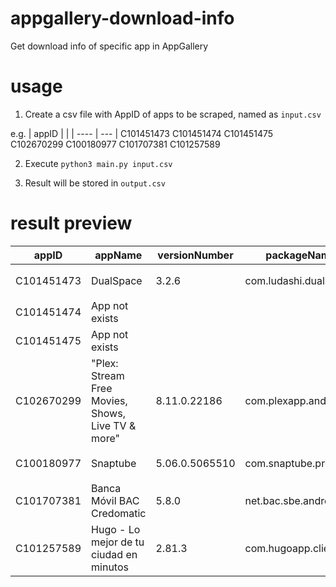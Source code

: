 # appgallery-download-info
Get download info of specific app in AppGallery

# usage

1. Create a csv file with AppID of apps to be scraped, named as `input.csv`

e.g.
| appID |  |
|  ----  | --- |
C101451473
C101451474
C101451475
C102670299
C100180977
C101707381
C101257589

2. Execute 
`python3 main.py input.csv`

3. Result will be stored in `output.csv`

# result preview
|appID|appName|versionNumber|packageName|downloads|appUrl|iconUrl|
| - | - |- |- |- |- |- |
|C101451473|DualSpace|3.2.6|com.ludashi.dualspace|"1,513 万次安装"|https://appgallery.cloud.huawei.com/ag/n/app/C101451473?locale=zh_CN&source=appshare&subsource=C101451473|https://appimg2.dbankcdn.com/application/icon144/c11c9d61ff214596bcc95f9355421085.png|
|C101451474|App not exists|||||
|C101451475|App not exists|||||
|C102670299|"Plex: Stream Free Movies, Shows, Live TV & more"|8.11.0.22186|com.plexapp.android|46 万次安装|https://appgallery.cloud.huawei.com/ag/n/app/C102670299?locale=zh_CN&source=appshare&subsource=C102670299|https://appimg2.dbankcdn.com/application/icon144/65/f593a411e1504b8c8ddf80ece147db8f.png
|C100180977|Snaptube|5.06.0.5065510|com.snaptube.premium|"5,066 万次安装"|https://appgallery.cloud.huawei.com/ag/n/app/C100180977?locale=zh_CN&source=appshare&subsource=C100180977|https://appimg2.dbankcdn.com/application/icon144/fe44ceca1df6454aa9cc62da2af4fae6.png
|C101707381|Banca Móvil BAC Credomatic|5.8.0|net.bac.sbe.android|144 万次安装|https://appgallery.cloud.huawei.com/ag/n/app/C101707381?locale=zh_CN&source=appshare&subsource=C101707381|https://appimg2.dbankcdn.com/application/icon144/10119/e24a6bf441d1456a96c256affb65dc1d.png
|C101257589|Hugo - Lo mejor de tu ciudad en minutos|2.81.3|com.hugoapp.client|31 万次安装|https://appgallery.cloud.huawei.com/ag/n/app/C101257589?locale=zh_CN&source=appshare&subsource=C101257589|https://appimg2.dbankcdn.com/application/icon144/10119/6787414d998b4d4c88b46dfa78374dea.png
